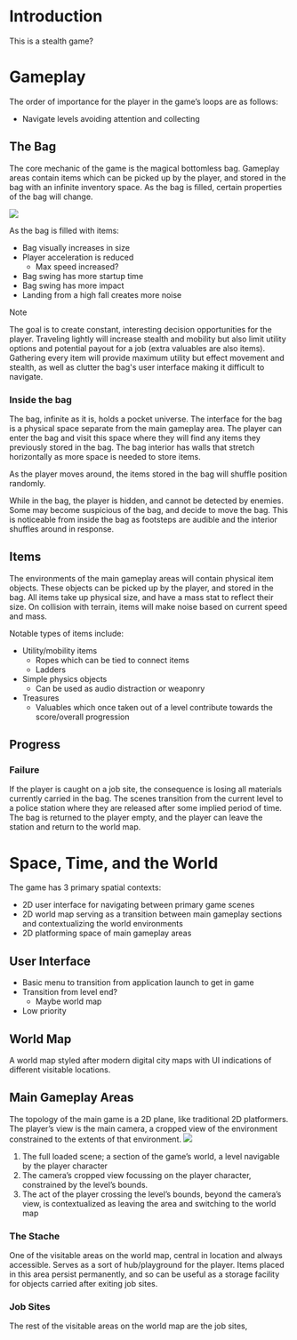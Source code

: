 # Introduction

This is a stealth game?

# Gameplay
The order of importance for the player in the game’s loops are as follows:
* Navigate levels avoiding attention and collecting


## The Bag
The core mechanic of the game is the magical bottomless bag. Gameplay areas contain items which can be picked up by the player, and stored in the bag with an infinite inventory space. As the bag is filled, certain properties of the bag will change.

![](https://lh4.googleusercontent.com/6XrIGBaYOKYazruJGSkX0oX7lwTqHArgLI2_dPOWSpw3_njfSA80sNTOG0Nfl-BC5Nx98A9R88pVMOoGoiwkqS3np_-jGIg12ud05Ne1AeIfqPIbhlyo5hQQUb4VFCok7QWs7lYctAXmd1OCmnoifVJ6JO86Pj2RUtvIG3imktepCa-2BMFbgJ7WoA)

As the bag is filled with items:
* Bag visually increases in size
* Player acceleration is reduced
	* Max speed increased?
* Bag swing has more startup time
* Bag swing has more impact
* Landing from a high fall creates more noise

>[!note]
>The goal is to create constant, interesting decision opportunities for the player. Traveling lightly will increase stealth and mobility but also limit utility options and potential payout for a job (extra valuables are also items). Gathering every item will provide maximum utility but effect movement and stealth, as well as clutter the bag's user interface making it difficult to navigate.

### Inside the bag
The bag, infinite as it is, holds a pocket universe. The interface for the bag is a physical space separate from the main gameplay area. The player can enter the bag and visit this space where they will find any items they previously stored in the bag. The bag interior has walls that stretch horizontally as more space is needed to store items.

As the player moves around, the items stored in the bag will shuffle position randomly.

While in the bag, the player is hidden, and cannot be detected by enemies. Some may become suspicious of the bag, and decide to move the bag. This is noticeable from inside the bag as footsteps are audible and the interior shuffles around in response.


## Items
The environments of the main gameplay areas will contain physical item objects. These objects can be picked up by the player, and stored in the bag. All items take up physical size, and have a mass stat to reflect their size. On collision with terrain, items will make noise based on current speed and mass.

Notable types of items include:
* Utility/mobility items
    * Ropes which can be tied to connect items
    * Ladders 
* Simple physics objects
    * Can be used as audio distraction or weaponry
* Treasures
    * Valuables which once taken out of a level contribute towards the score/overall progression

## Progress

### Failure
If the player is caught on a job site, the consequence is losing all materials currently carried in the bag. The scenes transition from the current level to a police station where they are released after some implied period of time. The bag is returned to the player empty, and the player can leave the station and return to the world map.

# Space, Time, and the World

The game has 3 primary spatial contexts:
* 2D user interface for navigating between primary game scenes
* 2D world map serving as a transition between main gameplay sections and contextualizing the world environments 
* 2D platforming space of main gameplay areas

## User Interface
* Basic menu to transition from application launch to get in game
* Transition from level end?
    * Maybe world map
* Low priority

## World Map
A world map styled after modern digital city maps with UI indications of different visitable locations.


## Main Gameplay Areas
The topology of the main game is a 2D plane, like traditional 2D platformers. The player’s view is the main camera, a cropped view of the environment constrained to the extents of that environment.
![](https://lh5.googleusercontent.com/bMyfCaDOxOCK3CqTF0YmkBewPVyep-QtxAQ42lZnYp0g43aQBVhdcJo7dLekCWlPiMaSw29hJLH3RQK7UC-y3ux8pvqDRKNzIhnEBM9ZSe8BAXHiFWbiYHXpkQ1hxOGRx77HyVCKMMs8ilhbiVjOgQrZRyOXfcq2sHzXom32UbP9QyNmEhZMwVGK6A)
1. The full loaded scene; a section of the game’s world, a level navigable by the player character
2. The camera’s cropped view focussing on the player character, constrained by the level’s bounds.
3. The act of the player crossing the level’s bounds, beyond the camera’s view, is contextualized as leaving the area and switching to the world map

### The Stache
One of the visitable areas on the world map, central in location and always accessible. Serves as a sort of hub/playground for the player. Items placed in this area persist permanently, and so can be useful as a storage facility for objects carried after exiting job sites.

### Job Sites
The rest of the visitable areas on the world map are the job sites, 

